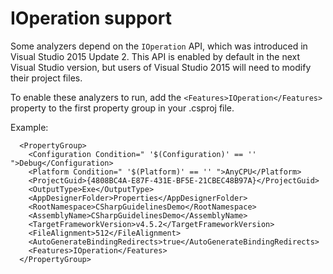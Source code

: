 # IOperation support

Some analyzers depend on the `IOperation` API, which was introduced in Visual Studio 2015 Update 2. This API is enabled by default in the next Visual Studio version, but users of Visual Studio 2015 will need to modify their project files.

To enable these analyzers to run, add the  `<Features>IOperation</Features>` property to the first property group in your .csproj file.

Example:
```
  <PropertyGroup>
    <Configuration Condition=" '$(Configuration)' == '' ">Debug</Configuration>
    <Platform Condition=" '$(Platform)' == '' ">AnyCPU</Platform>
    <ProjectGuid>{4808BC4A-E87F-431E-BF5E-21CBEC48B97A}</ProjectGuid>
    <OutputType>Exe</OutputType>
    <AppDesignerFolder>Properties</AppDesignerFolder>
    <RootNamespace>CSharpGuidelinesDemo</RootNamespace>
    <AssemblyName>CSharpGuidelinesDemo</AssemblyName>
    <TargetFrameworkVersion>v4.5.2</TargetFrameworkVersion>
    <FileAlignment>512</FileAlignment>
    <AutoGenerateBindingRedirects>true</AutoGenerateBindingRedirects>
    <Features>IOperation</Features>
  </PropertyGroup>
```
